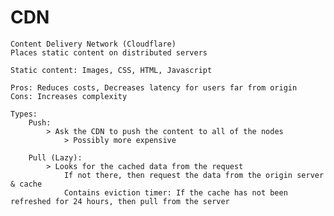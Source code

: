 # CDN 
    Content Delivery Network (Cloudflare)
    Places static content on distributed servers

    Static content: Images, CSS, HTML, Javascript

    Pros: Reduces costs, Decreases latency for users far from origin
    Cons: Increases complexity

    Types: 
        Push: 
            > Ask the CDN to push the content to all of the nodes
                > Possibly more expensive
                
        Pull (Lazy): 
            > Looks for the cached data from the request
                If not there, then request the data from the origin server & cache
                Contains eviction timer: If the cache has not been refreshed for 24 hours, then pull from the server